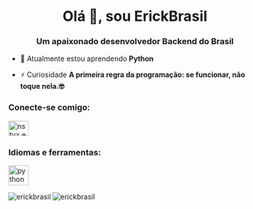 <h1 align="center">Olá 👋, sou ErickBrasil</h1>
<h3 align="center">Um apaixonado desenvolvedor Backend do Brasil</h3>

- 🌱 Atualmente estou aprendendo **Python**

- ⚡ Curiosidade **A primeira regra da programação: se funcionar, não toque nela.🤓**

<h3 align="left">Conecte-se comigo:</h3>
<p align="left">
<a href="https://instagram.com/nstyx.erick" target="blank"><img align="center" src="https://raw.githubusercontent.com/rahuldkjain/github-profile-readme-generator /master/src/images/icons/Social/instagram.svg" alt="nstyx.erick" height="30" width="40" /></a>
</p>

<h3 align="left"> Idiomas e ferramentas:</h3>
<p align="left"> <a href="https://www.python.org" target="_blank" rel="noreferrer"> <img src="https:/ /raw.githubusercontent.com/devicons/devicon/master/icons/python/python-original.svg" alt="python" width="40" height="40"/> </a> </p>

<p ><img align="left" src="https://github-readme-stats.vercel.app/api/top-langs?username=erickbrasil&show_icons=true&locale=en&layout=compact" alt="erickbrasil" /></ p>

<p> <img align="center" src="https://github-readme-stats.vercel.app/api?username=erickbrasil&show_icons=true&locale=en" alt="erickbrasil" /></ p>
